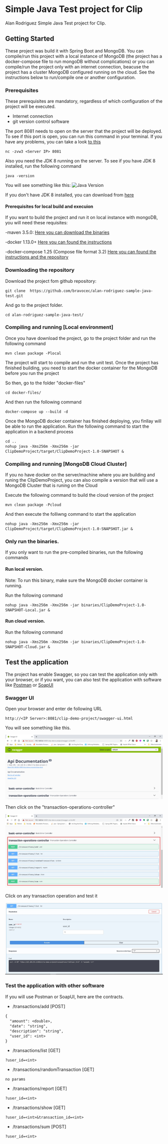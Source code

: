 # Simple Java Test project for Clip

Alan Rodriguez Simple Java Test project for Clip.

## Getting Started

These project was build it with Spring Boot and MongoDB. You can compile/run this project with a local instance of MongoDB (the project has a docker-compose file to run mongoDB without complications) or you can compile/run the project only with an internet connection, beacuse the project has a cluster MongoDB configured running on the cloud. See the instructions below to run/compile one or another configuration.

### Prerequisites

These prerequisites are mandatory, regardless of which configuration of the project will be executed.

- Internet connection
- git version control software

The port 8081 needs to open on the server that the project will be deployed. To see if this port is open, you can run this command in your terminal. If you have any problems, you can take a look [to this](https://www.2daygeek.com/how-to-check-whether-a-port-is-open-on-the-remote-linux-system-server/)
```
nc -zvw3 <Server IP> 8081
```
Also you need the JDK 8 running on the server. To see if you have JDK 8 installed, run the following command
```
java -version
```
You will see something like this:
![Java Version](https://4.bp.blogspot.com/-NEe5SaGoB0Y/WN_XWW_HxQI/AAAAAAAABVM/2l6qyAFkQrgeBPh90fXvHXF_rixAeMtCgCLcB/s1600/Screenshot%2Bfrom%2B2017-04-01%2B10-36-53.png)

If you don't have JDK 8 installed, you can download from [here](https://www.oracle.com/technetwork/java/javase/downloads/jdk8-downloads-2133151.html)
#### Prerequisites for local build and execuion

If you want to build the project and run it on local instance with mongoDB, you will need these requisites:

-maven 3.5.0: [Here you can download the binaries](https://www.oracle.com/technetwork/java/javase/downloads/jdk8-downloads-2133151.html)

-docker 1.13.0+ [Here you can found the instructions](https://www.oracle.com/technetwork/java/javase/downloads/jdk8-downloads-2133151.html)

-docker-compose 1.25 (Compose file format 3.2) [Here you can found the instructions and the repository](https://github.com/docker/compose/releases)

### Downloading the repository

Download the project fom github repository: 

```
git clone  https://github.com/bravocec/alan-rodriguez-sample-java-test.git
```

And go to the project folder.

```
cd alan-rodriguez-sample-java-test/
```

### Compiling and running [Local environment]

Once you have download the project, go to the project folder and run the following command

```
mvn clean package -Plocal
```

The project will start  to compile and run the unit test. Once the project has finished building, you need to start the docker container for the MongoDB before you run the project

So then, go to the folder "docker-files"

```
cd docker-files/
```

And then run the following command

```
docker-compose up --build -d
```

Once the MongoDB docker container has finished deploying, you finllay will be able to run the application. Run the following command to start the application in a backend process

```
cd ..
nohup java -Xms256m -Xmx256m -jar ClipDemoProject/target/ClipDemoProject-1.0-SNAPSHOT &
```

### Compiling and running [MongoDB Cloud Cluster]

If you no have docker on the server/machine where you are building and runing the ClipDemoProject,  you can also compile a version that will use a MongoDB Cluster that is runing on the Cloud

Execute the following command to build the cloud version of the project

```
mvn clean package -Pcloud
```

And then execute the folliwng command to start the application

```
nohup java -Xms256m -Xmx256m -jar ClipDemoProject/target/ClipDemoProject-1.0-SNAPSHOT.jar &
```

### Only run the binaries.

If you only want to run the pre-compiled binaries, run the following commands

#### Run local version.

Note: To run this binary,  make sure the MongoDB docker container is running.

Run the following command

```
nohup java -Xms256m -Xmx256m -jar binaries/ClipDemoProject-1.0-SNAPSHOT-Local.jar &
```

#### Run cloud version.

Run the following command

```
nohup java -Xms256m -Xmx256m -jar binaries/ClipDemoProject-1.0-SNAPSHOT-Cloud.jar &
```

## Test the application

The project has enable Swagger, so you can test the application only with your browser,  or if you want, you can also test the application with software like [Postman](https://www.getpostman.com/downloads/) or [SoapUI](https://www.soapui.org/)

### Swagger UI

Open your browser and enter de following URL

```
http://<IP Server>:8081/clip-demo-project/swagger-ui.html
```

You will see something like this.

![Swagger](https://github.com/bravocec/alan-rodriguez-sample-java-test/blob/master/images/Swagger.png)

Then click on the "transaction-operations-controller"

![TransctionOperations](https://github.com/bravocec/alan-rodriguez-sample-java-test/blob/master/images/TransactionOperations.jpg)

Click on any transaction operation and test it

![TransactionList](https://github.com/bravocec/alan-rodriguez-sample-java-test/blob/master/images/listTransaction.jpg)

### Test the application with other software

If you will use Postman or SoapUI, here are the contracts.

- /transactions/add [POST]

```
{
  "amount": <double>,
  "date": "string",
  "description": "string",
  "user_id": <int>
}
```

- /transactions/list [GET]

```
?user_id=<int>
```

- /transactions/randomTransaction [GET]

```
no params
```

- /transactions/report [GET]

```
?user_id=<int>
```

- /transactions/show [GET]

```
?user_id=<int>&transaction_id=<int>
```

- /transactions/sum [POST]

```
?user_id=<int>
```